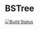 # BSTree
[![Build Status](https://travis-ci.org/BookaZluka/BSTree.svg?branch=master)](https://travis-ci.org/BookaZluka/BSTree)
